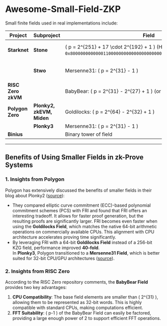# Awesome-Small-Field-ZKP

Small finite fields used in real implementations include:

| **Project**          | **Subproject**       | **Field**                                                                                               | **Links**                                                                                                             |
|----------------------|----------------------|---------------------------------------------------------------------------------------------------------|-----------------------------------------------------------------------------------------------------------------------|
| **Starknet**         | **Stone**            | \( p = 2^{251} + 17 \cdot 2^{192} + 1 \) (Hex: `0x800000000000011000000000000000000000000000000000000000000000001`) | [Link to code](https://github.com/starkware-libs/stone-prover/blob/main/src/starkware/algebra/fields/big_prime_constants.h#L51) |
|                      | **Stwo**             | Mersenne31: \( p = 2^{31} - 1 \)                                                                        | [Link to code](https://github.com/starkware-libs/stwo/blob/dev/crates/prover/src/core/fields/m31.rs#L13)              |
| **RISC Zero zkVM**   |                      | BabyBear: \( p = 2^{31} - 2^{27} + 1 \) (or \( p = 15 \cdot 2^{27} + 1 \))                               | [Link to code](https://github.com/risc0/risc0/blob/main/risc0/core/src/field/baby_bear.rs#L44)                       |
| **Polygon Zero**     | **Plonky2, zkEVM, Miden** | Goldilocks: \( p = 2^{64} - 2^{32} + 1 \)                                                               |                                                                                                                       |
|                      | **Plonky3**          | Mersenne31: \( p = 2^{31} - 1 \)                                                                        |                                                                                                                       |
| **Binius**           |                      | Binary tower of field                                                                                   |                                                                                                                       |

---

## Benefits of Using Smaller Fields in zk-Prove Systems

### 1. Insights from Polygon
Polygon has extensively discussed the benefits of smaller fields in their blog about Plonky2 ([source](https://polygon.technology/blog/plonky2-a-deep-dive)):  
- They compared elliptic curve commitment (ECC)-based polynomial commitment schemes (PCS) with FRI and found that FRI offers an interesting tradeoff. It allows for faster proof generation, but the resulting proofs are significantly larger. FRI becomes even faster when using the **Goldilocks Field**, which matches the native 64-bit arithmetic operations on commercially available CPUs. This alignment with CPU architecture accelerates proving time significantly.  
- By leveraging FRI with a 64-bit **Goldilocks Field** instead of a 256-bit KZG field, performance improved **40-fold**.  
In **Plonky3**, Polygon transitioned to a **Mersenne31 Field**, which is better suited for 32-bit CPU/GPU architectures ([source](https://www.youtube.com/watch?v=giFA3UXbu_s&t=20s)).

### 2. Insights from RISC Zero
According to the RISC Zero repository comments, the **BabyBear Field** provides two key advantages:  
1. **CPU Compatibility**: The base field elements are smaller than \( 2^{31} \), allowing them to be represented as 32-bit words. This is highly compatible with standard CPUs, making computations efficient.  
2. **FFT Suitability**: \( p-1 \) of the BabyBear Field can easily be factored, providing a large enough power of 2 to support efficient FFT operations.  

